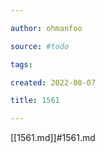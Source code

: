 ```yaml
---

author: ohmanfoo

source: #todo

tags: 

created: 2022-08-07

title: 1561

---
```

[[1561.md]]#1561.md